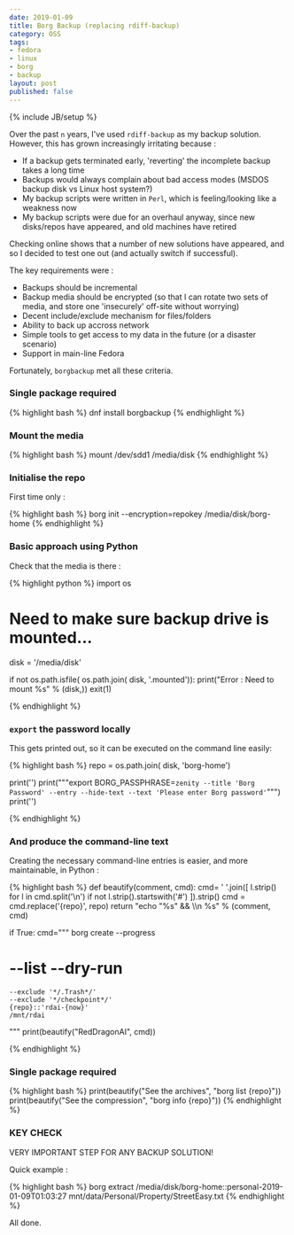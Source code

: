 ```yaml
---
date: 2019-01-09
title: Borg Backup (replacing rdiff-backup)
category: OSS
tags:
- fedora
- linux
- borg
- backup
layout: post
published: false
---
```

{% include JB/setup %}

Over the past `n` years, I've used ```rdiff-backup``` as my backup solution.  However,
this has grown increasingly irritating because : 

*   If a backup gets terminated early, 'reverting' the incomplete backup takes a long time
*   Backups would always complain about bad access modes (MSDOS backup disk vs Linux host system?)
*   My backup scripts were written in ```Perl```, which is feeling/looking like a weakness now
*   My backup scripts were due for an overhaul anyway, since new disks/repos have appeared, and old machines have retired

Checking online shows that a number of new solutions have appeared, and so I decided 
to test one out (and actually switch if successful).  

The key requirements were :

*   Backups should be incremental
*   Backup media should be encrypted (so that I can rotate two sets of media, and store one 'insecurely' off-site without worrying)
*   Decent include/exclude mechanism for files/folders
*   Ability to back up accross network
*   Simple tools to get access to my data in the future (or a disaster scenario)
*   Support in main-line Fedora

Fortunately, ```borgbackup``` met all these criteria.


### Single package required

{% highlight bash %}
dnf install borgbackup
{% endhighlight %}


### Mount the media

{% highlight bash %}
mount /dev/sdd1 /media/disk
{% endhighlight %}

### Initialise the repo

First time only :

{% highlight bash %}
borg init --encryption=repokey /media/disk/borg-home
{% endhighlight %}


### Basic approach using Python

Check that the media is there :

{% highlight python %}
import os

# Need to make sure backup drive is mounted...
disk = '/media/disk'

if not os.path.isfile( os.path.join( disk, '.mounted')):
  print("Error : Need to mount %s" % (disk,))
  exit(1)

{% endhighlight %}


### ```export``` the password locally

This gets printed out, so it can be executed on the command line easily:

{% highlight bash %}
repo = os.path.join( disk, 'borg-home')

print('')
print("""export BORG_PASSPHRASE=`zenity --title 'Borg Password' --entry --hide-text --text 'Please enter Borg password'`""")
print('')

{% endhighlight %}


### And produce the command-line text

Creating the necessary command-line entries is easier, and more maintainable, in Python :

{% highlight bash %}
def beautify(comment, cmd):
  cmd= ' '.join([ l.strip() for l in cmd.split('\n') if not l.strip().startswith('#') ]).strip()
  cmd = cmd.replace('{repo}', repo)
  return "echo \"%s\" && \\\n  %s" % (comment, cmd)

if True:
  cmd="""
  borg create 
    --progress
#   --list --dry-run
    --exclude '*/.Trash*/'    
    --exclude '*/checkpoint*/'    
    {repo}::'rdai-{now}'
    /mnt/rdai
  """
  print(beautify("RedDragonAI", cmd))

{% endhighlight %}


### Single package required

{% highlight bash %}
print(beautify("See the archives", "borg list {repo}"))
print(beautify("See the compression", "borg info {repo}"))
{% endhighlight %}


### KEY CHECK

VERY IMPORTANT STEP FOR ANY BACKUP SOLUTION!

Quick example :

{% highlight bash %}
borg extract  /media/disk/borg-home::personal-2019-01-09T01:03:27 mnt/data/Personal/Property/StreetEasy.txt
{% endhighlight %}


All done.


